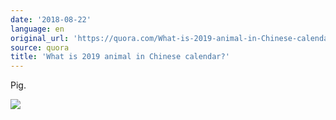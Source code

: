 ```yaml
---
date: '2018-08-22'
language: en
original_url: 'https://quora.com/What-is-2019-animal-in-Chinese-calendar/answer/Clément-Renaud'
source: quora
title: 'What is 2019 animal in Chinese calendar?'
---
```


Pig.

![](/{{site.base_url}}/img/quora/main-qimg-28f06b25d0e00befad775f830c39b188.png)
